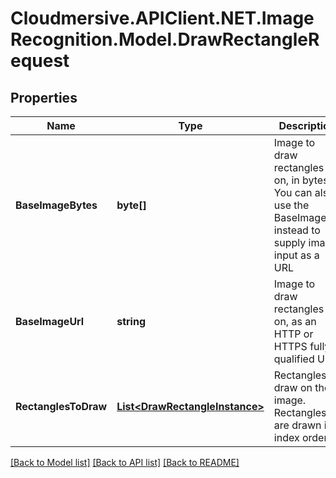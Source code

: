 # Cloudmersive.APIClient.NET.ImageRecognition.Model.DrawRectangleRequest
## Properties

Name | Type | Description | Notes
------------ | ------------- | ------------- | -------------
**BaseImageBytes** | **byte[]** | Image to draw rectangles on, in bytes.  You can also use the BaseImageUrl instead to supply image input as a URL | [optional] 
**BaseImageUrl** | **string** | Image to draw rectangles on, as an HTTP or HTTPS fully-qualified URL | [optional] 
**RectanglesToDraw** | [**List&lt;DrawRectangleInstance&gt;**](DrawRectangleInstance.md) | Rectangles to draw on the image.  Rectangles are drawn in index order. | [optional] 

[[Back to Model list]](../README.md#documentation-for-models) [[Back to API list]](../README.md#documentation-for-api-endpoints) [[Back to README]](../README.md)

